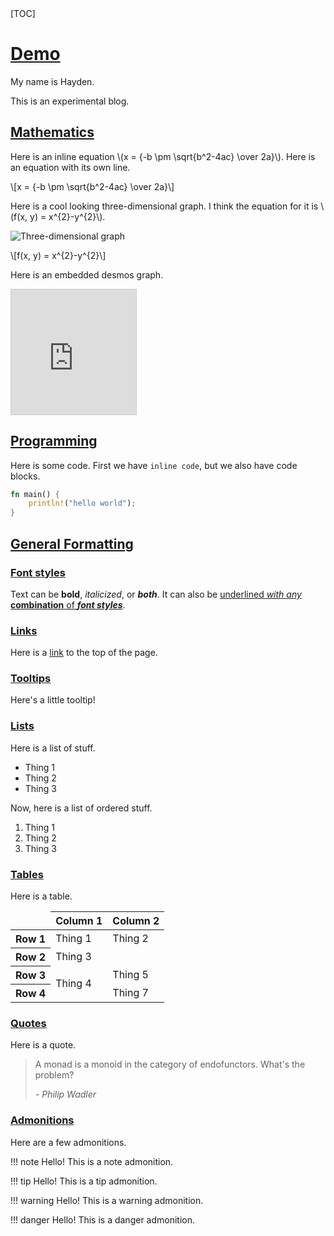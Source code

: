 <div class="callout" markdown="1">[TOC]</div>

# [Demo](#demo)

My name is Hayden.

This is an experimental blog.

## [Mathematics](#mathematics)

Here is an inline equation \\(x = {-b \pm \sqrt{b^2-4ac} \over 2a}\\).
Here is an equation with its own line.

\\[x = {-b \pm \sqrt{b^2-4ac} \over 2a}\\]

Here is a cool looking three-dimensional graph. I think the equation for it is \\(f(x, y) = x^{2}-y^{2}\\).

![Three-dimensional graph](https://ximera.osu.edu/mklynn2/multivariable/content/01_2_graphing/graphics/CalcPlot3D-hyper_para2.png)

\\[f(x, y) = x^{2}-y^{2}\\]

Here is an embedded desmos graph.

<iframe src="https://www.desmos.com/calculator/xooanjckfz?embed" width="200" height="200" style="border: 1px solid #ccc" frameborder=0></iframe>

## [Programming](#programming)

Here is some code. First we have `inline code`, but we also have code blocks.

```rs
fn main() {
    println!("hello world");
}
```

## [General Formatting](#general-formatting)

### [Font styles](#font-styles)

Text can be **bold**, *italicized*, or ***both***. It can also be <u>underlined *with any* **combination** of ***font styles***</u>.

### [Links](#links)

Here is a [link](#) to the top of the page.

### [Tooltips](#tooltips)

Here's a <span class="tooltip" title="Hi!!! I am a tooltip.">little tooltip!</span>

### [Lists](#lists)

Here is a list of stuff.

- Thing 1
- Thing 2
- Thing 3

Now, here is a list of ordered stuff.

1. Thing 1
2. Thing 2
3. Thing 3

### [Tables](#tables)

Here is a table.

<table>
    <thead>
        <tr>
            <td></td>
            <th>Column 1</th>
            <th>Column 2</th>
        </tr>
    </thead>
    <tbody>
        <tr>
            <th>Row 1</th>
            <td>Thing 1</td>
            <td>Thing 2</td>
        </tr>
        <tr>
            <th>Row 2</th>
            <td colspan="2">Thing 3</td>
        </tr>
        <tr>
            <th>Row 3</th>
            <td rowspan="2">Thing 4</td>
            <td>Thing 5</td>
        </tr>
        <tr>
            <th>Row 4</th>
            <td>Thing 7</td>
        </tr>
    </tbody>
</table>

### [Quotes](#quotes)

Here is a quote.

> A monad is a monoid in the category of endofunctors. What's the problem?
>
> <cite>- Philip Wadler</cite>

### [Admonitions](#admonitions)

Here are a few admonitions.

!!! note
    Hello! This is a note admonition.

!!! tip
    Hello! This is a tip admonition.

!!! warning
    Hello! This is a warning admonition.

!!! danger
    Hello! This is a danger admonition.

